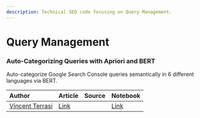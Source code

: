```yaml
---
description: Technical SEO code focusing on Query Management.
---
```


# Query Management

### Auto-Categorizing Queries with Apriori and BERT

Auto-categorize Google Search Console queries semantically in 6 different languages via BERT.

| Author | Article | Source | Notebook |
| :--- | :--- | :--- | :--- |
| [Vincent Terrasi](https://twitter.com/VincentTerrasi) | [Link](https://dataseolabs.com/en/google-search-console-clustering-2/) |  | [Link](https://colab.research.google.com/drive/14JC2uQniiVDNAUpVEjdNTyK7rmepwjWB) |



